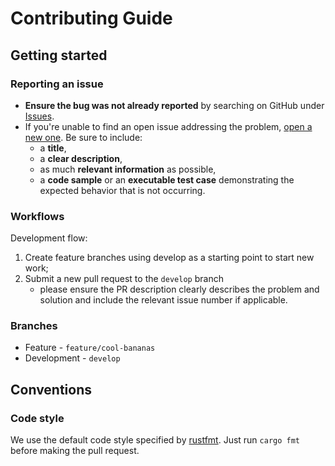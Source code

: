 # Contributing Guide

## Getting started

### Reporting an issue

* **Ensure the bug was not already reported** by searching on GitHub under [Issues](https://github.com/BeakerDAO/scrypto-toolkit/issues).
* If you're unable to find an open issue addressing the problem, [open a new one](https://github.com/BeakerDAO/scrypto-toolkit/issues/new). Be sure to include:
    * a **title**,
    * a **clear description**,
    * as much **relevant information** as possible,
    * a **code sample** or an **executable test case** demonstrating the expected behavior that is not occurring.

### Workflows

Development flow:
1. Create feature branches using develop as a starting point to start new work;
2. Submit a new pull request to the `develop` branch
    * please ensure the PR description clearly describes the problem and solution and include the relevant issue number if applicable.

### Branches

* Feature - `feature/cool-bananas`
* Development  - `develop`

## Conventions

### Code style

We use the default code style specified by [rustfmt](https://github.com/rust-lang/rustfmt). Just run `cargo fmt` before 
making the pull request.